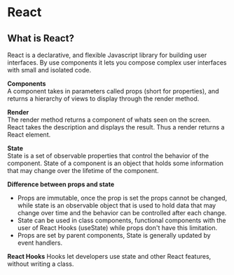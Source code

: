 # React

## What is React?
React is a declarative, and flexible Javascript library for building user interfaces. By use components it lets you compose complex user interfaces with small and isolated code.

**Components** <br>
A component takes in parameters called props (short for properties), and returns a hierarchy of views to display through the render method.

**Render** <br>
The render method returns a component of whats seen on the screen. React takes the description and displays the result. Thus a render returns a React element.

**State** <br>
State is a set of observable properties that control the behavior of the component. State of a component is an object that holds some information that may change over the lifetime of the component.

**Difference between props and state**
- Props are immutable, once the prop is set the props cannot be changed, while state is an observable object that is used to hold data that may change over time and the behavior can be controlled after each change.
- State can be used in class components, functional components with the user of React Hooks (useState) while props don't have this limitation.
- Props are set by parent components, State is generally updated by event handlers. 

**React Hooks**
Hooks let developers use state and other React features, without writing a class.